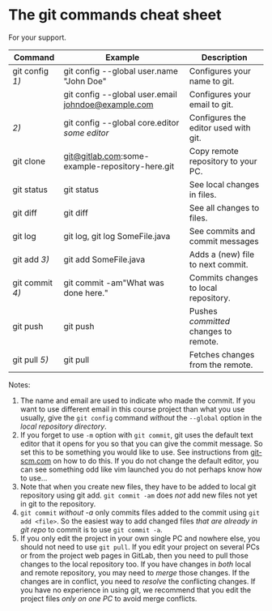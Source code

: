 # The git commands cheat sheet

For your support.

| Command            | Example                                           | Description                          |
|--------------------|---------------------------------------------------|--------------------------------------|
| git config *1)*    | git config --global user.name "John Doe"          | Configures your name to git.         |
|                    | git config --global user.email johndoe@example.com| Configures your email to git.        |
|            *2)*    | git config --global core.editor *some editor*     | Configures the editor used with git. |
| git clone          | git@gitlab.com:some-example-repository-here.git   | Copy remote repository to your PC.   |
| git status         | git status                                        | See local changes in files.          |
| git diff           | git diff                                          | See all changes to files.            |
| git log            | git log, git log SomeFile.java                    | See commits and commit messages      |
| git add *3)*       | git add SomeFile.java                             | Adds a (new) file to next commit.    |
| git commit *4)*    | git commit -am"What was done here."               | Commits changes to local repository. |
| git push           | git push                                          | Pushes *committed* changes to remote.|
| git pull *5)*      | git pull                                          | Fetches changes from the remote.     |

Notes:

1. The name and email are used to indicate who made the commit.  If you want to use different email in this course project than what you use usually, give the `git config` command *without* the `--global` option in the *local repository directory*.
2. If you forget to use `-m` option with `git commit`, git uses the default text editor that it opens for you so that you can give the commit message. So set this to be something you would like to use. See instructions from [git-scm.com](https://git-scm.com/book/en/v2/Getting-Started-First-Time-Git-Setup) on how to do this. If you do not change the default editor, you can see something odd like vim launched you do not perhaps know how to use...
3. Note that when you create new files, they have to be added to local git repository using git add. `git commit -am` does *not* add new files not yet in git to the repository.
4. `git commit` *without* *-a* only commits files added to the commit using `git add <file>`. So the easiest way to add changed files *that are already in git repo* to commit is to use `git commit -a`. 
5. If you only edit the project in your own single PC and nowhere else, you should not need to use `git pull`. If you edit your project on several PCs or from the project web pages in GitLab, then you need to pull those changes to the local repository too. If you have changes in *both* local and remote repository, you may need to *merge* those changes. If the changes are in conflict, you need to *resolve* the conflicting changes. If you have no experience in using git, we recommend that you edit the project files *only on one PC* to avoid merge conflicts.